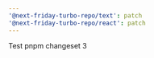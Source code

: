 ```yaml
---
'@next-friday-turbo-repo/text': patch
'@next-friday-turbo-repo/react': patch
---
```


Test pnpm changeset 3
